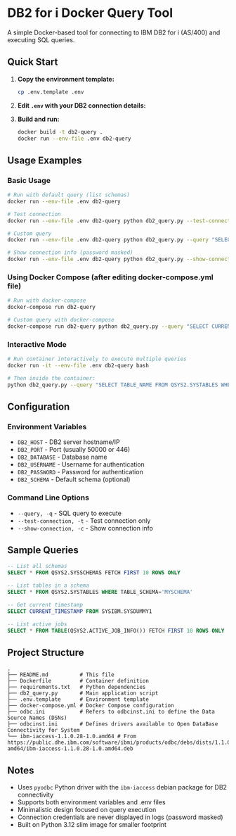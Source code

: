 # DB2 for i Docker Query Tool

A simple Docker-based tool for connecting to IBM DB2 for i (AS/400) and executing SQL queries.

## Quick Start

1. **Copy the environment template:**
   ```bash
   cp .env.template .env
   ```

2. **Edit `.env` with your DB2 connection details:**

3. **Build and run:**
   ```bash
   docker build -t db2-query .
   docker run --env-file .env db2-query
   ```

## Usage Examples

### Basic Usage
```bash
# Run with default query (list schemas)
docker run --env-file .env db2-query

# Test connection
docker run --env-file .env db2-query python db2_query.py --test-connection

# Custom query
docker run --env-file .env db2-query python db2_query.py --query "SELECT * FROM MYTABLE FETCH FIRST 10 ROWS ONLY"

# Show connection info (password masked)
docker run --env-file .env db2-query python db2_query.py --show-connection
```

### Using Docker Compose (after editing docker-compose.yml file)
```bash
# Run with docker-compose
docker-compose run db2-query

# Custom query with docker-compose
docker-compose run db2-query python db2_query.py --query "SELECT CURRENT_TIMESTAMP FROM SYSIBM.SYSDUMMY1"
```

### Interactive Mode
```bash
# Run container interactively to execute multiple queries
docker run -it --env-file .env db2-query bash

# Then inside the container:
python db2_query.py --query "SELECT TABLE_NAME FROM QSYS2.SYSTABLES WHERE TABLE_SCHEMA='QSYS2' FETCH FIRST 5 ROWS ONLY"
```

## Configuration

### Environment Variables
- `DB2_HOST` - DB2 server hostname/IP
- `DB2_PORT` - Port (usually 50000 or 446)
- `DB2_DATABASE` - Database name
- `DB2_USERNAME` - Username for authentication
- `DB2_PASSWORD` - Password for authentication
- `DB2_SCHEMA` - Default schema (optional)

### Command Line Options
- `--query, -q` - SQL query to execute
- `--test-connection, -t` - Test connection only
- `--show-connection, -c` - Show connection info

## Sample Queries

```sql
-- List all schemas
SELECT * FROM QSYS2.SYSSCHEMAS FETCH FIRST 10 ROWS ONLY

-- List tables in a schema
SELECT * FROM QSYS2.SYSTABLES WHERE TABLE_SCHEMA='MYSCHEMA'

-- Get current timestamp
SELECT CURRENT_TIMESTAMP FROM SYSIBM.SYSDUMMY1

-- List active jobs
SELECT * FROM TABLE(QSYS2.ACTIVE_JOB_INFO()) FETCH FIRST 10 ROWS ONLY
```

## Project Structure
```
.
├── README.md          # This file
├── Dockerfile         # Container definition
├── requirements.txt   # Python dependencies
├── db2_query.py       # Main application script
├── .env.template      # Environment template
├── docker-compose.yml # Docker Compose configuration
├── odbc.ini           # Refers to odbcinst.ini to define the Data Source Names (DSNs)
├── odbcinst.ini       # Defines drivers available to Open DataBase Connectivity for System
└── ibm-iaccess-1.1.0.28-1.0.amd64 # From https://public.dhe.ibm.com/software/ibmi/products/odbc/debs/dists/1.1.0/main/binary-amd64/ibm-iaccess-1.1.0.28-1.0.amd64.deb
```

## Notes
- Uses `pyodbc` Python driver with the `ibm-iaccess` debian package for DB2 connectivity
- Supports both environment variables and .env files
- Minimalistic design focused on query execution
- Connection credentials are never displayed in logs (password masked)
- Built on Python 3.12 slim image for smaller footprint